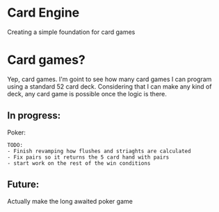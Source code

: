 # Card Engine
Creating a simple foundation for card games

# Card games?
Yep, card games. I'm goint to see how many card games I can program using a standard 52 card deck.
Considering that I can make any kind of deck, any card game is possible once the logic is there.

## In progress:
Poker:

    TODO:
    - Finish revamping how flushes and striaghts are calculated
    - Fix pairs so it returns the 5 card hand with pairs
    - start work on the rest of the win conditions

## Future:
Actually make the long awaited poker game
